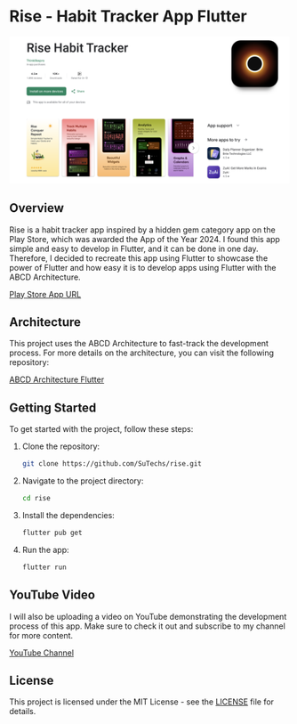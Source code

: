 # Rise - Habit Tracker App Flutter

![Cover Image](preview.png)

## Overview

Rise is a habit tracker app inspired by a hidden gem category app on the Play Store, which was awarded the App of the Year 2024. I found this app simple and easy to develop in Flutter, and it can be done in one day. Therefore, I decided to recreate this app using Flutter to showcase the power of Flutter and how easy it is to develop apps using Flutter with the ABCD Architecture.

[Play Store App URL](https://play.google.com/store/apps/details?id=com.habittracker.routine.habits.dailyplanner)

## Architecture

This project uses the ABCD Architecture to fast-track the development process. For more details on the architecture, you can visit the following repository:

[ABCD Architecture Flutter](https://github.com/SuTechs/abcd_architecture_flutter)

## Getting Started

To get started with the project, follow these steps:

1. Clone the repository:
    ```sh
    git clone https://github.com/SuTechs/rise.git
    ```
2. Navigate to the project directory:
    ```sh
    cd rise
    ```
3. Install the dependencies:
    ```sh
    flutter pub get
    ```
4. Run the app:
    ```sh
    flutter run
    ```

## YouTube Video

I will also be uploading a video on YouTube demonstrating the development process of this app. Make sure to check it out and subscribe to my channel for more content.

[YouTube Channel](https://www.youtube.com/@sutechsdev)

## License

This project is licensed under the MIT License - see the [LICENSE](LICENSE) file for details.